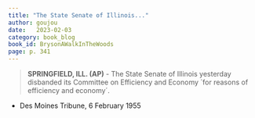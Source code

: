 ```yaml
---
title: "The State Senate of Illinois..."
author: goujou
date:   2023-02-03
category: book_blog
book_id: BrysonAWalkInTheWoods
page: p. 341
---
```

> **SPRINGFIELD, ILL. (AP)** - The State Senate of Illinois yesterday disbanded its Committee on Efficiency and Economy ´for reasons of efficiency and economy´.

- Des Moines Tribune, 6 February 1955
